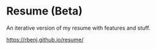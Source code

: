 # Resume (Beta)

An iterative version of my resume with features and stuff.

https://rbenj.github.io/resume/
